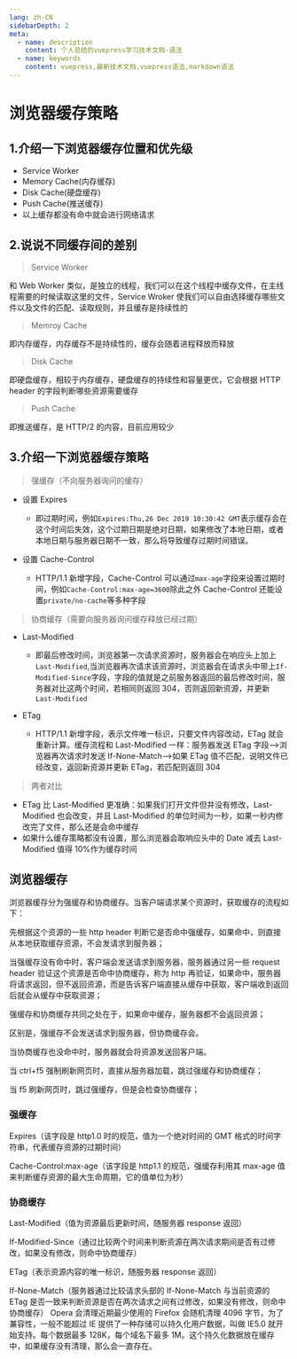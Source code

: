 ```yaml
---
lang: zh-CN
sidebarDepth: 2
meta:
  - name: description
    content: 个人总结的vuepress学习技术文档-语法
  - name: keywords
    content: vuepress,最新技术文档,vuepress语法,markdown语法
---
```


# 浏览器缓存策略

## 1.介绍一下浏览器缓存位置和优先级

- Service Worker
- Memory Cache(内存缓存)
- Disk Cache(硬盘缓存)
- Push Cache(推送缓存)
- 以上缓存都没有命中就会进行网络请求

## 2.说说不同缓存间的差别

> Service Worker

和 Web Worker 类似，是独立的线程，我们可以在这个线程中缓存文件，在主线程需要的时候读取这里的文件，Service Wroker 使我们可以自由选择缓存哪些文件以及文件的匹配、读取规则，并且缓存是持续性的

> Memroy Cache

即内存缓存，内存缓存不是持续性的，缓存会随着进程释放而释放

> Disk Cache

即硬盘缓存，相较于内存缓存，硬盘缓存的持续性和容量更优，它会根据 HTTP header 的字段判断哪些资源需要缓存

> Push Cache

即推送缓存，是 HTTP/2 的内容，目前应用较少

## 3.介绍一下浏览器缓存策略

> 强缓存（不向服务器询问的缓存）

- 设置 Expires
  - 即过期时间，例如`Expires:Thu,26 Dec 2019 10:30:42 GMT`表示缓存会在这个时间后失效，这个过期日期是绝对日期，如果修改了本地日期，或者本地日期与服务器日期不一致，那么将导致缓存过期时间错误。
- 设置 Cache-Control

  - HTTP/1.1 新增字段，Cache-Control 可以通过`max-age`字段来设置过期时间，例如`Cache-Control:max-age=3600`除此之外 Cache-Control 还能设置`private/no-cache`等多种字段

> 协商缓存（需要向服务器询问缓存释放已经过期）

- Last-Modified
  - 即最后修改时间，浏览器第一次请求资源时，服务器会在响应头上加上`Last-Modified`,当浏览器再次请求该资源时，浏览器会在请求头中带上`If-Modified-Since`字段，字段的值就是之前服务器返回的最后修改时间，服务器对比这两个时间，若相同则返回 304，否则返回新资源，并更新`Last-Modified`
- ETag

  - HTTP/1.1 新增字段，表示文件唯一标识，只要文件内容改动，ETag 就会重新计算。缓存流程和 Last-Modified 一样：服务器发送 ETag 字段-->浏览器再次请求时发送 If-None-Match-->如果 ETag 值不匹配，说明文件已经改变，返回新资源并更新 ETag，若匹配则返回 304

> 两者对比

- ETag 比 Last-Modified 更准确：如果我们打开文件但并没有修改，Last-Modified 也会改变，并且 Last-Modified 的单位时间为一秒，如果一秒内修改完了文件，那么还是会命中缓存
- 如果什么缓存策略都没有设置，那么浏览器会取响应头中的 Date 减去 Last-Modified 值得 10%作为缓存时间

## 浏览器缓存

浏览器缓存分为强缓存和协商缓存。当客户端请求某个资源时，获取缓存的流程如下：

先根据这个资源的一些 http header 判断它是否命中强缓存，如果命中，则直接从本地获取缓存资源，不会发请求到服务器；

当强缓存没有命中时，客户端会发送请求到服务器，服务器通过另一些 request header 验证这个资源是否命中协商缓存，称为 http 再验证，如果命中，服务器将请求返回，但不返回资源，而是告诉客户端直接从缓存中获取，客户端收到返回后就会从缓存中获取资源；

强缓存和协商缓存共同之处在于，如果命中缓存，服务器都不会返回资源；

区别是，强缓存不会发送请求到服务器，但协商缓存会。

当协商缓存也没命中时，服务器就会将资源发送回客户端。

当 ctrl+f5 强制刷新网页时，直接从服务器加载，跳过强缓存和协商缓存；

当 f5 刷新网页时，跳过强缓存，但是会检查协商缓存；

### 强缓存

Expires（该字段是 http1.0 时的规范，值为一个绝对时间的 GMT 格式的时间字符串，代表缓存资源的过期时间）

Cache-Control:max-age（该字段是 http1.1 的规范，强缓存利用其 max-age 值来判断缓存资源的最大生命周期，它的值单位为秒）

### 协商缓存

Last-Modified（值为资源最后更新时间，随服务器 response 返回）

If-Modified-Since（通过比较两个时间来判断资源在两次请求期间是否有过修改，如果没有修改，则命中协商缓存）

ETag（表示资源内容的唯一标识，随服务器 response 返回）

If-None-Match（服务器通过比较请求头部的 If-None-Match 与当前资源的 ETag 是否一致来判断资源是否在两次请求之间有过修改，如果没有修改，则命中协商缓存）
Opera 会清理近期最少使用的 Firefox 会随机清理 4096 字节，为了兼容性，一般不能超过 IE 提供了一种存储可以持久化用户数据，叫做 IE5.0 就开始支持。每个数据最多 128K，每个域名下最多 1M。这个持久化数据放在缓存中，如果缓存没有清理，那么会一直存在。
